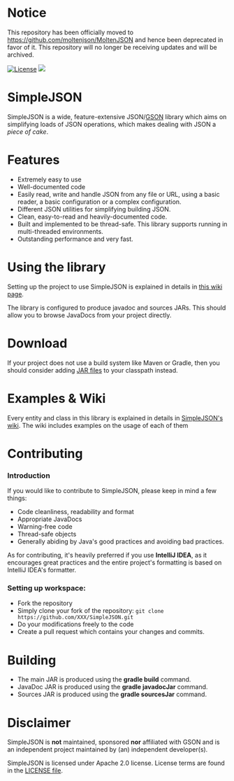 # Notice
This repository has been officially moved to https://github.com/moltenjson/MoltenJSON and hence been deprecated in favor of it. This repository will no longer be receiving updates and will be archived.

[![License](https://img.shields.io/badge/License-Apache%202.0-blue.svg)](https://opensource.org/licenses/Apache-2.0)
[![](https://jitpack.io/v/ReflxctionDev/SimpleJSON.svg)](https://jitpack.io/#ReflxctionDev/SimpleJSON)

# SimpleJSON
SimpleJSON is a wide, feature-extensive JSON/[GSON](https://github.com/google/gson) library which aims on simplifying loads of JSON operations, which makes dealing with JSON a *piece of cake*.

# Features
* Extremely easy to use
* Well-documented code
* Easily read, write and handle JSON from any file or URL, using a basic reader, a basic configuration or a complex configuration.
* Different JSON utilities for simplifying building JSON.
* Clean, easy-to-read and heavily-documented code.
* Built and implemented to be thread-safe. This library supports running in multi-threaded environments.
* Outstanding performance and very fast.

# Using the library
Setting up the project to use SimpleJSON is explained in details in [this wiki page](https://github.com/ReflxctionDev/SimpleJSON/wiki/Setting-up).

The library is configured to produce javadoc and sources JARs. This should allow you to browse JavaDocs from your project directly.

# Download
If your project does not use a build system like Maven or Gradle, then you should consider adding [JAR files](https://github.com/ReflxctionDev/SimpleJSON/releases/) to your classpath instead.

# Examples & Wiki
Every entity and class in this library is explained in details in [SimpleJSON's wiki](https://github.com/ReflxctionDev/SimpleJSON/wiki). The wiki includes examples on the usage of each of them

# Contributing

### Introduction
If you would like to contribute to SimpleJSON, please keep in mind a few things:

* Code cleanliness, readability and format
* Appropriate JavaDocs
* Warning-free code
* Thread-safe objects
* Generally abiding by Java's good practices and avoiding bad practices.

As for contributing, it's heavily preferred if you use **IntelliJ IDEA**, as it encourages great practices and the entire project's formatting is based on IntelliJ IDEA's formatter.

### Setting up workspace:
* Fork the repository
* Simply clone your fork of the repository:
`git clone https://github.com/XXX/SimpleJSON.git`
* Do your modifications freely to the code
* Create a pull request which contains your changes and commits.

# Building
* The main JAR is produced using the **gradle build** command.
* JavaDoc JAR is produced using the **gradle javadocJar** command.
* Sources JAR is produced using the **gradle sourcesJar** command.

# Disclaimer
SimpleJSON is **not** maintained, sponsored **nor** affiliated with GSON and is an independent project maintained by (an) independent developer(s).

SimpleJSON is licensed under Apache 2.0 license. License terms are found in the [LICENSE file](https://github.com/ReflxctionDev/SimpleJSON/blob/master/LICENSE).
